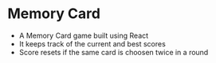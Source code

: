 # Memory Card

* A Memory Card game built using React
* It keeps track of the current and best scores
* Score resets if the same card is choosen twice in a round


